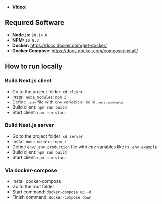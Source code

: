- **Video**: 

## Required Software
- **Node.js:** `20.14.0`
- **NPM:** `10.8.3`
- **Docker:** https://docs.docker.com/get-docker/
- **Docker Compose**: https://docs.docker.com/compose/install/

## How to run locally

### Build Next.js client
- Go to the project folder: `cd client`
- Install `node_modules`: `npm i`
- Define `.env` file with env variables like in `.env.example`
- Build client: `npm run build`
- Start client: `npm run start`

### Build Nest.js server
- Go to the project folder: `cd server`
- Install `node_modules`: `npm i`
- Define `env/.env.production` file with env variables like in `.env.example`
- Build client: `npm run build`
- Start client: `npm run start`


### Via docker-compose
- Install docker-compose
- Go to the root folder
- Start command: `docker-compose up -d`
- Finish command: `docker-compose down`